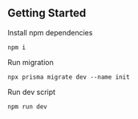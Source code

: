 ## Getting Started

Install npm dependencies

```
npm i
```

Run migration

```
npx prisma migrate dev --name init
```

Run dev script

```
npm run dev
```
